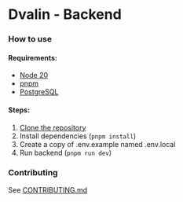 # Dvalin - Backend

### How to use

#### Requirements:

-   [Node 20](https://nodejs.org/)
-   [pnpm](https://pnpm.io/)
-   [PostgreSQL](https://www.postgresql.org/)

#### Steps:

1. [Clone the repository](https://docs.github.com/articles/cloning-a-repository)
2. Install dependencies (`pnpm install`)
3. Create a copy of .env.example named .env.local
4. Run backend (`pnpm run dev`)

### Contributing

See [CONTRIBUTING.md](https://github.com/dval-in/dvalin-backend/blob/main/CONTRIBUTING.md)
